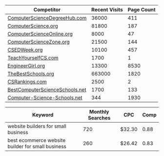 
| Competitor                         | Recent Visits | Page Count | 
| ---------------------------------- | ------------- | -----------|
| <a target="_blank" href="https://computersciencedegreehub.com/">ComputerScienceDegreeHub.com</a> | 36000| 411 |
| <a target="_blank" href="https://computerscience.org/">ComputerScience.org</a> | 81800 | 187 |
| <a target="_blank" href="https://computerscienceonline.org/">ComputerScienceOnline.org</a> | 8000 | 47 |
| <a target="_blank" href="https://computersciencezone.org/">ComputerScienceZone.org</a> | 21500 | 144 |
| <a target="_blank" href="https://csedweek.org/">CSEDWeek.org</a> | 10100 | 457 |
| <a target="_blank" href="https://teachyourselfcs.com">TeachYourselfCS.com</a> | 1700 | 1 |
| <a target="_blank" href="https://engineergirl.org">EngineerGirl.org</a> | 13300 | 8530 |
| <a target="_blank" href="https://thebestschools.org">TheBestSchools.org</a> | 663000 | 1820 |
| <a target="_blank" href="https://csrankings.org">CSRankings.com</a> | 2500 | 2 |
| <a target="_blank" href="https://bestcomputerscienceschools.net">BestComputerScienceSchools.net</a> | 1700 | 133 |
| <a target="_blank" href="https://computer-science-schools.com">Computer-Science-Schools.net</a> | 344 | 1930 |

| Keyword                                                                  | Monthly Searches | CPC | Comp |
|--------------------------------------------------------------------------|------------------|-----| -----|
| website builders for small business                                      | 720 | $32.30 | 0.88  |
| best ecommerce website builder for small business                        | 260 | $26.42 | 0.83 |
